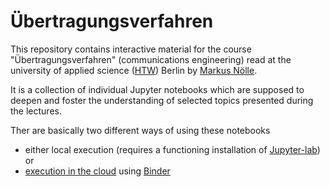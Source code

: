 # Übertragungsverfahren
This repository contains interactive material for the course "Übertragungsverfahren" (communications engineering) read at the university of applied science ([HTW](https://www.htw-berlin.de/)) Berlin by [Markus Nölle](https://www.htw-berlin.de/hochschule/personen/person/?eid=9586). 

It is a collection of individual Jupyter notebooks which are supposed to deepen and foster the understanding of selected topics presented during the lectures.

Ther are basically two different ways of using these notebooks
* either local execution (requires a functioning installation of [Jupyter-lab](https://jupyterlab.readthedocs.io/en/stable/#)) or
* [execution in the cloud](https://mybinder.org/v2/gh/htw-ikt-noelle/Uebertragungsverfahren.git/master?urlpath=lab) using [Binder](https://mybinder.org/)